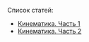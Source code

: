 Список статей:

- [Кинематика. Часть 1](articles/kinematics_1)
- [Кинематика. Часть 2](articles/kinematics_2)
